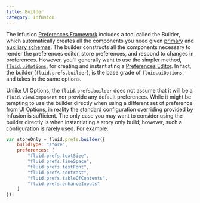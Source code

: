 ```yaml
---
title: Builder
category: Infusion
---
```


The Infusion [Preferences Framework](PreferencesFramework.md) includes a tool called the Builder, which automatically
creates all the components you need given [primary](PrimarySchemaForPreferencesFramework.md) and
[auxiliary schemas](AuxiliarySchemaForPreferencesFramework.md). The builder constructs all the components necessary to
render the preferences editor, store preferences, and respond to changes in preferences. However, you'll generally want
to use the simpler method, [`fluid.uiOptions`](UserInterfaceOptionsAPI.md), for creating and instantiating a
[Preferences Editor](PreferencesEditor.md). In fact, the builder (`fluid.prefs.builder`), is the base grade of
`fluid.uiOptions`, and takes in the same options.

Unlike UI Options, the `fluid.prefs.builder` does not assume that it will be a `fluid.viewComponent` nor provide any
default preferences. While it might be tempting to use the builder directly when using a different set of preference
from UI Options, in reality the standard configuration overriding provided by Infusion is sufficient. The only case you
may want to consider using the builder directly is when instantiating a story only build; however, such a configuration
is rarely used. For example:

```javascript
var storeOnly = fluid.prefs.builder({
    buildType: "store",
    preferences: [
        "fluid.prefs.textSize",
        "fluid.prefs.lineSpace",
        "fluid.prefs.textFont",
        "fluid.prefs.contrast",
        "fluid.prefs.tableOfContents",
        "fluid.prefs.enhanceInputs"
    ]
});
```
